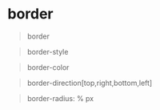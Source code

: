 # border 

> border

> border-style

> border-color

> border-direction[top,right,bottom,left]

> border-radius: % px
